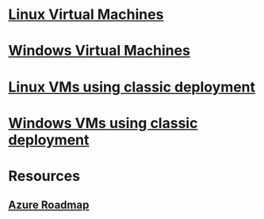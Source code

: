 # [Linux Virtual Machines](linux/overview.md)
# [Windows Virtual Machines](windows/overview.md)
# [Linux VMs using classic deployment](linux/overview.md?toc=%2fazure%2fvirtual-machines%2flinux%2fclassic%2ftoc.json)
# [Windows VMs using classic deployment](windows/overview.md?toc=%2fazure%2fvirtual-machines%2fwindows%2fclassic%2ftoc.json)

# Resources
## [Azure Roadmap](https://azure.microsoft.com/roadmap/?category=compute)
